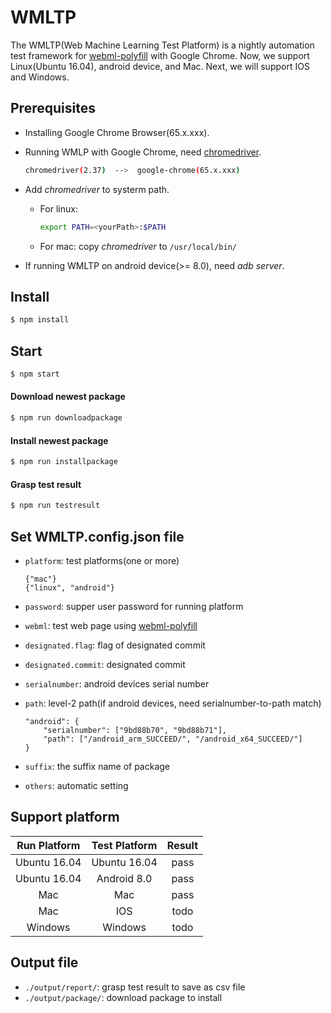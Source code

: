 # WMLTP

The WMLTP(Web Machine Learning Test Platform) is a nightly automation test framework for [webml-polyfill](https://github.com/intel/webml-polyfill) with Google Chrome.
Now, we support Linux(Ubuntu 16.04), android device, and Mac.
Next, we will support IOS and Windows.

## Prerequisites
* Installing Google Chrome Browser(65.x.xxx).
* Running WMLP with Google Chrome, need [chromedriver](http://chromedriver.storage.googleapis.com/index.html).

   ```sh
   chromedriver(2.37)  -->  google-chrome(65.x.xxx)
   ```

* Add *chromedriver* to systerm path.
   + For linux:

      ```sh
      export PATH=<yourPath>:$PATH
      ```

   + For mac: copy *chromedriver* to `/usr/local/bin/`

* If running WMLTP on android device(>= 8.0), need *adb server*.

## Install

```sh
$ npm install
```

## Start

```sh
$ npm start
```

#### Download newest package

```sh
$ npm run downloadpackage
```

#### Install newest package

```sh
$ npm run installpackage
```

#### Grasp test result

```sh
$ npm run testresult
```

## Set WMLTP.config.json file

* `platform`: test platforms(one or more)

    ```
    {"mac"}
    {"linux", "android"}
    ```

* `password`: supper user password for running platform
* `webml`: test web page using [webml-polyfill](https://github.com/intel/webml-polyfill)
* `designated.flag`: flag of designated commit
* `designated.commit`: designated commit
* `serialnumber`: android devices serial number
* `path`: level-2 path(if android devices, need serialnumber-to-path match)

    ```
    "android": {
        "serialnumber": ["9bd88b70", "9bd88b71"],
        "path": ["/android_arm_SUCCEED/", "/android_x64_SUCCEED/"]
    }
    ```

* `suffix`: the suffix name of package
* `others`: automatic setting

## Support platform

| Run Platform  | Test Platform |  Result |
|     :---:     |     :---:     |  :---:  |
| Ubuntu 16.04  | Ubuntu 16.04  |   pass  |
| Ubuntu 16.04  |  Android 8.0  |   pass  |
|      Mac      |       Mac     |   pass  |
|      Mac      |       IOS     |   todo  |
|    Windows    |     Windows   |   todo  |

## Output file

* `./output/report/`: grasp test result to save as csv file
* `./output/package/`: download package to install

